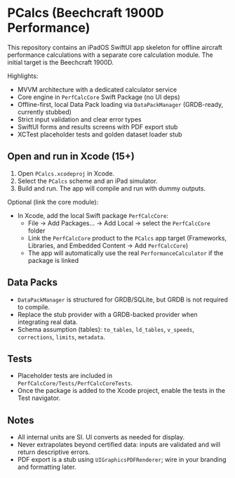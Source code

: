 # PCalcs (Beechcraft 1900D Performance)

This repository contains an iPadOS SwiftUI app skeleton for offline aircraft performance calculations with a separate core calculation module. The initial target is the Beechcraft 1900D.

Highlights:
- MVVM architecture with a dedicated calculator service
- Core engine in `PerfCalcCore` Swift Package (no UI deps)
- Offline-first, local Data Pack loading via `DataPackManager` (GRDB-ready, currently stubbed)
- Strict input validation and clear error types
- SwiftUI forms and results screens with PDF export stub
- XCTest placeholder tests and golden dataset loader stub

## Open and run in Xcode (15+)
1. Open `PCalcs.xcodeproj` in Xcode.
2. Select the `PCalcs` scheme and an iPad simulator.
3. Build and run. The app will compile and run with dummy outputs.

Optional (link the core module):
- In Xcode, add the local Swift package `PerfCalcCore`:
  - File → Add Packages… → Add Local → select the `PerfCalcCore` folder
  - Link the `PerfCalcCore` product to the `PCalcs` app target (Frameworks, Libraries, and Embedded Content → Add `PerfCalcCore`)
  - The app will automatically use the real `PerformanceCalculator` if the package is linked

## Data Packs
- `DataPackManager` is structured for GRDB/SQLite, but GRDB is not required to compile.
- Replace the stub provider with a GRDB-backed provider when integrating real data.
- Schema assumption (tables): `to_tables`, `ld_tables`, `v_speeds`, `corrections`, `limits`, `metadata`.

## Tests
- Placeholder tests are included in `PerfCalcCore/Tests/PerfCalcCoreTests`.
- Once the package is added to the Xcode project, enable the tests in the Test navigator.

## Notes
- All internal units are SI. UI converts as needed for display.
- Never extrapolates beyond certified data: inputs are validated and will return descriptive errors.
- PDF export is a stub using `UIGraphicsPDFRenderer`; wire in your branding and formatting later.
